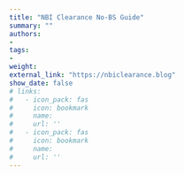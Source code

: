 ```yaml
---
title: "NBI Clearance No-BS Guide"
summary: ""
authors:
- 
tags:
- 
weight: 
external_link: "https://nbiclearance.blog"
show_date: false
# links:
#   - icon_pack: fas
#     icon: bookmark
#     name: 
#     url: ''
#   - icon_pack: fas
#     icon: bookmark
#     name: 
#     url: ''
---
```



